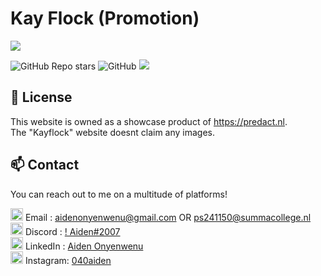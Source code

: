 # Kay Flock (Promotion)

<img src="https://onlineimages.aidenonyenwenu.repl.co/images/Schermafbeelding 2023-11-14 171203.png">

![GitHub Repo stars](https://img.shields.io/github/stars/AidenistooOP/Kayflock?color=green) ![GitHub](https://img.shields.io/github/license/AidenistooOP/Kayflock) ![](https://komarev.com/ghpvc/?username=aidenistooop&label=PROFILE+VIEWS)

## 📂 License

This website is owned as a showcase product of https://predact.nl. <br>
The "Kayflock" website doesnt claim any images.

## 📫 Contact

You can reach out to me on a multitude of platforms!








<img src="https://mailmeteor.com/logos/assets/PNG/Gmail_Logo_512px.png" width="20px"> Email    : aidenonyenwenu@gmail.com OR ps241150@summacollege.nl <br>
<img src="https://assets-global.website-files.com/6257adef93867e50d84d30e2/636e0a6a49cf127bf92de1e2_icon_clyde_blurple_RGB.png" width="20px"> Discord  : [!  Aiden#2007](https://discord.gg/nBfTcMprrC) <br>
<img src="https://cdn-icons-png.flaticon.com/512/733/733561.png" width="20px"> LinkedIn : [Aiden Onyenwenu](https://www.linkedin.com/in/aiden-onyenwenu/) <br>
<img src="https://png.pngtree.com/png-vector/20221018/ourmid/pngtree-instagram-social-platform-icon-png-image_6315976.png" width="20px"> Instagram: [040aiden](https://instagram.com/040aiden/) <br> <br>

